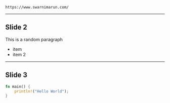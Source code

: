 
```qrcode
https://www.swarnimarun.com/
```

---

## Slide 2

This is a random paragraph

- item
- item 2

---

## Slide 3

```rust
fn main() {
	println!("Hello World");
}
```
